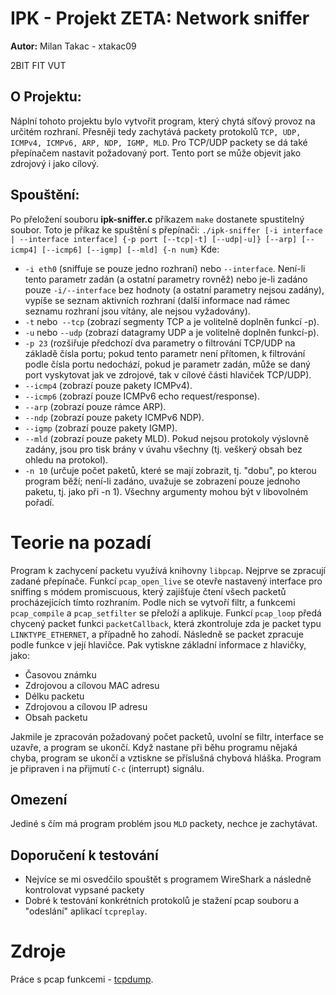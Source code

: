 IPK - Projekt ZETA: Network sniffer
===
**Autor:** Milan Takac - xtakac09

2BIT FIT VUT 

O Projektu:
---
Náplní tohoto projektu bylo vytvořit program, který chytá síťový provoz na určitém rozhraní.
Přesněji tedy zachytává packety protokolů `TCP, UDP, ICMPv4, ICMPv6, ARP, NDP, IGMP, MLD`.
Pro TCP/UDP packety se dá také přepínačem nastavit požadovaný port. Tento port se může objevit jako
zdrojový i jako cílový.

Spouštění:
---
Po přeložení souboru **ipk-sniffer.c** příkazem `make` dostanete spustitelný soubor.
Toto je příkaz ke spuštění s přepínači:
`./ipk-sniffer [-i interface | --interface interface] {-p port [--tcp|-t] [--udp|-u]} [--arp] [--icmp4] [--icmp6] [--igmp] [--mld] {-n num}`
Kde:
* `-i eth0` (sniffuje se pouze jedno rozhraní) nebo `--interface`. Není-li tento parametr zadán (a ostatní parametry rovněž) nebo je-li zadáno pouze `-i/--interface` bez hodnoty (a ostatní parametry nejsou zadány), vypíše se seznam aktivních rozhraní (další informace nad rámec seznamu rozhraní jsou vítány, ale nejsou vyžadovány).
* `-t` nebo` --tcp` (zobrazí segmenty TCP a je volitelně doplněn funkcí -p).
* `-u` nebo `--udp` (zobrazí datagramy UDP a je volitelně doplněn funkcí-p).
* `-p 23` (rozšiřuje předchozí dva parametry o filtrování TCP/UDP na základě čísla portu; pokud tento parametr není přítomen, k filtrování podle čísla portu nedochází, pokud je parametr zadán, může se daný port vyskytovat jak ve zdrojové, tak v cílové části hlaviček TCP/UDP).
* `--icmp4` (zobrazí pouze pakety ICMPv4).
* `--icmp6` (zobrazí pouze ICMPv6 echo request/response).
* `--arp` (zobrazí pouze rámce ARP).
* `--ndp` (zobrazí pouze pakety ICMPv6 NDP).
* `--igmp` (zobrazí pouze pakety IGMP).
* `--mld` (zobrazí pouze pakety MLD).
Pokud nejsou protokoly výslovně zadány, jsou pro tisk brány v úvahu všechny (tj. veškerý obsah bez ohledu na protokol).
* `-n 10` (určuje počet paketů, které se mají zobrazit, tj. "dobu", po kterou program běží; není-li zadáno, uvažuje se zobrazení pouze jednoho paketu, tj. jako při -n 1).
Všechny argumenty mohou být v libovolném pořadí.

**Teorie na pozadí**
===
Program k zachycení packetu využívá knihovny `libpcap`.
Nejprve se zpracují zadané přepínače. 
Funkcí `pcap_open_live` se otevře nastavený interface pro sniffing s módem promiscuous, který zajišťuje čtení všech packetů procházejících tímto rozhraním.
Podle nich se vytvoří filtr, a funkcemi `pcap_compile` a `pcap_setfilter` se přeloží a aplikuje.
Funkcí `pcap_loop` předá chycený packet funkci `packetCallback`, která zkontroluje zda je packet typu `LINKTYPE_ETHERNET`, a případně ho zahodí.
Následně se packet zpracuje podle funkce v její hlavičce. Pak vytiskne základní informace z hlavičky, jako:
* Časovou známku
* Zdrojovou a cílovou MAC adresu 
* Délku packetu
* Zdrojovou a cílovou IP adresu
* Obsah packetu

Jakmile je zpracován požadovaný počet packetů, uvolní se filtr, interface se uzavře, a program se ukončí.
Když nastane při běhu programu nějaká chyba, program se ukončí a vztiskne se příslušná chybová hláška.
Program je připraven i na přijmutí `C-c` (interrupt) signálu.

**Omezení**
---
Jediné s čím má program problém jsou `MLD` packety, nechce je zachytávat.

**Doporučení k testování**
---
* Nejvíce se mi osvedčilo spouštět s programem WireShark a následně kontrolovat vypsané packety
* Dobré k testování konkrétních protokolů je stažení pcap souboru a "odeslání" aplikací `tcpreplay`.

**Zdroje**
===
Práce s pcap funkcemi - [tcpdump](https://www.tcpdump.org).
